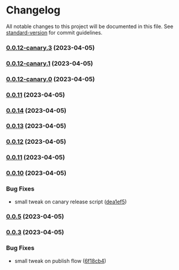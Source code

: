 # Changelog

All notable changes to this project will be documented in this file. See [standard-version](https://github.com/conventional-changelog/standard-version) for commit guidelines.

### [0.0.12-canary.3](https://github.com/GlitchTech-Developments/proman/compare/v0.0.12-canary.1...v0.0.12-canary.3) (2023-04-05)

### [0.0.12-canary.1](https://github.com/GlitchTech-Developments/proman/compare/v0.0.12-canary.0...v0.0.12-canary.1) (2023-04-05)

### [0.0.12-canary.0](https://github.com/GlitchTech-Developments/proman/compare/v0.0.14...v0.0.12-canary.0) (2023-04-05)

### [0.0.11](https://github.com/GlitchTech-Developments/proman/compare/v0.0.14...v0.0.11) (2023-04-05)

### [0.0.14](https://github.com/GlitchTech-Developments/proman/compare/v0.0.13...v0.0.14) (2023-04-05)

### [0.0.13](https://github.com/GlitchTech-Developments/proman/compare/v0.0.12...v0.0.13) (2023-04-05)

### [0.0.12](https://github.com/GlitchTech-Developments/proman/compare/v0.0.11...v0.0.12) (2023-04-05)

### [0.0.11](https://github.com/GlitchTech-Developments/proman/compare/v0.0.10...v0.0.11) (2023-04-05)

### [0.0.10](https://github.com/GlitchTech-Developments/proman/compare/v0.0.9...v0.0.10) (2023-04-05)


### Bug Fixes

* small tweak on canary release script ([dea1ef5](https://github.com/GlitchTech-Developments/proman/commit/dea1ef552724656215cc5eacb25249131b7592ca))

### [0.0.5](https://github.com/GlitchTech-Developments/proman/compare/v0.0.9...v0.0.5) (2023-04-05)

### [0.0.3](https://github.com/GlitchTech-Developments/proman/compare/v0.0.2...v0.0.3) (2023-04-05)

### Bug Fixes

-   small tweak on publish flow ([6f18cb4](https://github.com/GlitchTech-Developments/proman/commit/6f18cb42a1539751b9c62e00b8d4f9e9884840ff))
